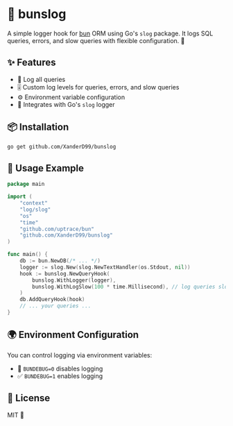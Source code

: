 
# 🥯 bunslog

A simple logger hook for [bun](https://github.com/uptrace/bun) ORM using Go's `slog` package. It logs SQL queries, errors, and slow queries with flexible configuration. 🚀

## ✨ Features

- 🐞 Log all queries
- 🎚️ Custom log levels for queries, errors, and slow queries
- ⚙️ Environment variable configuration
- 🔗 Integrates with Go's `slog` logger

## 📦 Installation

```sh
go get github.com/XanderD99/bunslog
```

## 📝 Usage Example

```go
package main

import (
    "context"
    "log/slog"
    "os"
    "time"
    "github.com/uptrace/bun"
    "github.com/XanderD99/bunslog"
)

func main() {
    db := bun.NewDB(/* ... */)
    logger := slog.New(slog.NewTextHandler(os.Stdout, nil))
    hook := bunslog.NewQueryHook(
        bunslog.WithLogger(logger),
        bunslog.WithLogSlow(100 * time.Millisecond), // log queries slower than 100ms
    )
    db.AddQueryHook(hook)
    // ... your queries ...
}
```

## 🌍 Environment Configuration

You can control logging via environment variables:

- 📴 `BUNDEBUG=0` disables logging
- ✅ `BUNDEBUG=1` enables logging

## 📄 License

MIT 🎉
